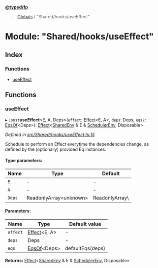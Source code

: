 **[@typed/fp](../README.md)**

> [Globals](../globals.md) / "Shared/hooks/useEffect"

# Module: "Shared/hooks/useEffect"

## Index

### Functions

* [useEffect](_shared_hooks_useeffect_.md#useeffect)

## Functions

### useEffect

▸ `Const`**useEffect**\<E, A, Deps>(`effect`: [Effect](_effect_effect_.effect.md)\<E, A>, `deps`: Deps, `eqs?`: [EqsOf](_shared_common_eqsof_.md#eqsof)\<Deps>): [Effect](_effect_effect_.effect.md)\<[SharedEnv](../interfaces/_shared_core_services_sharedenv_.sharedenv.md) & E & [SchedulerEnv](../interfaces/_scheduler_schedulerenv_.schedulerenv.md), Disposable>

*Defined in [src/Shared/hooks/useEffect.ts:15](https://github.com/TylorS/typed-fp/blob/6ccb290/src/Shared/hooks/useEffect.ts#L15)*

Schedule to perform an Effect everytime the dependencies change,
as defined by the (optionally) provided Eq instances.

#### Type parameters:

Name | Type | Default |
------ | ------ | ------ |
`E` | - | - |
`A` | - | - |
`Deps` | ReadonlyArray\<unknown> | ReadonlyArray\\<unknown> |

#### Parameters:

Name | Type | Default value |
------ | ------ | ------ |
`effect` | [Effect](_effect_effect_.effect.md)\<E, A> | - |
`deps` | Deps | - |
`eqs` | [EqsOf](_shared_common_eqsof_.md#eqsof)\<Deps> | defaultEqs(deps) |

**Returns:** [Effect](_effect_effect_.effect.md)\<[SharedEnv](../interfaces/_shared_core_services_sharedenv_.sharedenv.md) & E & [SchedulerEnv](../interfaces/_scheduler_schedulerenv_.schedulerenv.md), Disposable>
